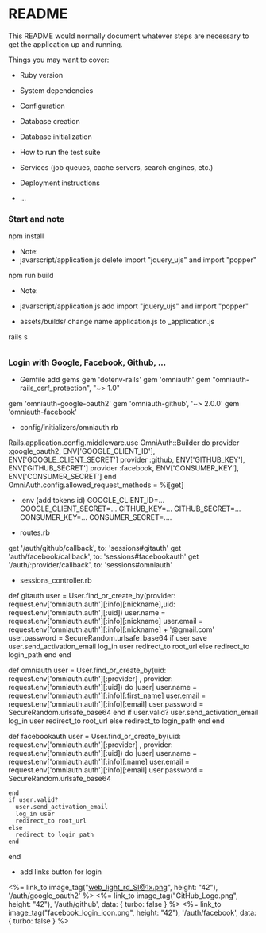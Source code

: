 # README


This README would normally document whatever steps are necessary to get the
application up and running.

Things you may want to cover:

* Ruby version

* System dependencies

* Configuration

* Database creation

* Database initialization

* How to run the test suite

* Services (job queues, cache servers, search engines, etc.)

* Deployment instructions

* ...

### Start and note
npm install

* Note:
* javarscript/application.js 
delete import "jquery_ujs" and import "popper"

npm run build

* Note:
* javarscript/application.js 
add import "jquery_ujs" and import "popper"

* assets/builds/
change name application.js to _application.js

rails s 

######





### Login with Google, Facebook, Github, ...

* Gemfile add gems
gem 'dotenv-rails'
gem 'omniauth'
gem "omniauth-rails_csrf_protection", "~> 1.0"

gem 'omniauth-google-oauth2'
gem 'omniauth-github', '~> 2.0.0'
gem 'omniauth-facebook'

* config/initializers/omniauth.rb 

Rails.application.config.middleware.use OmniAuth::Builder do
    provider :google_oauth2, ENV['GOOGLE_CLIENT_ID'], ENV['GOOGLE_CLIENT_SECRET']
    provider :github, ENV['GITHUB_KEY'], ENV['GITHUB_SECRET']
    provider :facebook, ENV['CONSUMER_KEY'], ENV['CONSUMER_SECRET']
end
OmniAuth.config.allowed_request_methods = %i[get]

* .env
(add tokens id)
GOOGLE_CLIENT_ID=...
GOOGLE_CLIENT_SECRET=...
GITHUB_KEY=...
GITHUB_SECRET=...
CONSUMER_KEY=...
CONSUMER_SECRET=....

* routes.rb

get '/auth/github/callback', to: 'sessions#gitauth'
get 'auth/facebook/callback', to: 'sessions#facebookauth'
get '/auth/:provider/callback', to: 'sessions#omniauth'

* sessions_controller.rb

def gitauth
    user = User.find_or_create_by(provider: request.env['omniauth.auth'][:info][:nickname],uid: request.env['omniauth.auth'][:uid])
    user.name = request.env['omniauth.auth'][:info][:nickname]
    user.email = request.env['omniauth.auth'][:info][:nickname] + '@gmail.com'
    user.password = SecureRandom.urlsafe_base64
    if user.save
      user.send_activation_email
      log_in user
      redirect_to root_url
    else
      redirect_to login_path
    end
  end

  def omniauth
    user = User.find_or_create_by(uid: request.env['omniauth.auth'][:provider] , provider: request.env['omniauth.auth'][:uid]) do |user|
      user.name = request.env['omniauth.auth'][:info][:first_name]
      user.email = request.env['omniauth.auth'][:info][:email]
      user.password = SecureRandom.urlsafe_base64
    end
    if user.valid?
      user.send_activation_email
      log_in user
      redirect_to root_url
    else
      redirect_to login_path
    end
  end

  def facebookauth
    user = User.find_or_create_by(uid: request.env['omniauth.auth'][:provider] , provider: request.env['omniauth.auth'][:uid]) do |user|
      user.name = request.env['omniauth.auth'][:info][:name]
      user.email = request.env['omniauth.auth'][:info][:email]
      user.password = SecureRandom.urlsafe_base64
      
    end
    if user.valid?
      user.send_activation_email
      log_in user
      redirect_to root_url
    else
      redirect_to login_path
    end
  end

* add links button for login

<%= link_to image_tag("web_light_rd_SI@1x.png", height: "42"), '/auth/google_oauth2' %>
<%= link_to image_tag("GitHub_Logo.png", height: "42"), '/auth/github', data: { turbo: false }  %>
<%= link_to image_tag("facebook_login_icon.png", height: "42"), '/auth/facebook', data: { turbo: false } %>
